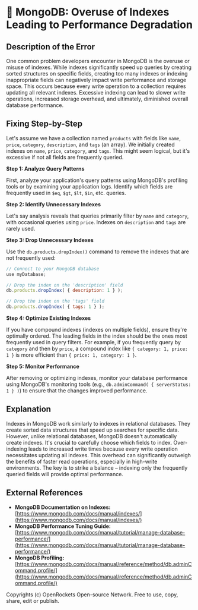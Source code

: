 # 🐞 MongoDB: Overuse of Indexes Leading to Performance Degradation


## Description of the Error

One common problem developers encounter in MongoDB is the overuse or misuse of indexes. While indexes significantly speed up queries by creating sorted structures on specific fields, creating too many indexes or indexing inappropriate fields can negatively impact write performance and storage space.  This occurs because every write operation to a collection requires updating all relevant indexes.  Excessive indexing can lead to slower write operations, increased storage overhead, and ultimately, diminished overall database performance.


## Fixing Step-by-Step

Let's assume we have a collection named `products` with fields like `name`, `price`, `category`, `description`, and `tags` (an array). We initially created indexes on `name`, `price`, `category`, and `tags`.  This might seem logical, but it's excessive if not all fields are frequently queried.

**Step 1: Analyze Query Patterns**

First, analyze your application's query patterns using MongoDB's profiling tools or by examining your application logs.  Identify which fields are frequently used in `$eq`, `$gt`, `$lt`, `$in`, etc.  queries.

**Step 2: Identify Unnecessary Indexes**

Let's say analysis reveals that queries primarily filter by `name` and `category`, with occasional queries using `price`.  Indexes on `description` and `tags` are rarely used.

**Step 3: Drop Unnecessary Indexes**

Use the `db.products.dropIndex()` command to remove the indexes that are not frequently used:


```javascript
// Connect to your MongoDB database
use myDatabase;

// Drop the index on the 'description' field
db.products.dropIndex( { description: 1 } );

// Drop the index on the 'tags' field
db.products.dropIndex( { tags: 1 } );
```

**Step 4: Optimize Existing Indexes**

If you have compound indexes (indexes on multiple fields), ensure they're optimally ordered. The leading fields in the index should be the ones most frequently used in query filters. For example, if you frequently query by `category` and then by `price`, a compound index like `{ category: 1, price: 1 }` is more efficient than `{ price: 1, category: 1 }`.


**Step 5: Monitor Performance**

After removing or optimizing indexes, monitor your database performance using MongoDB's monitoring tools (e.g., `db.adminCommand( { serverStatus: 1 } )`) to ensure that the changes improved performance.


## Explanation

Indexes in MongoDB work similarly to indexes in relational databases. They create sorted data structures that speed up searches for specific data.  However, unlike relational databases, MongoDB doesn't automatically create indexes. It's crucial to carefully choose which fields to index.  Over-indexing leads to increased write times because every write operation necessitates updating all indexes. This overhead can significantly outweigh the benefits of faster read operations, especially in high-write environments.  The key is to strike a balance – indexing only the frequently queried fields will provide optimal performance.

## External References

* **MongoDB Documentation on Indexes:** [https://www.mongodb.com/docs/manual/indexes/](https://www.mongodb.com/docs/manual/indexes/)
* **MongoDB Performance Tuning Guide:** [https://www.mongodb.com/docs/manual/tutorial/manage-database-performance/](https://www.mongodb.com/docs/manual/tutorial/manage-database-performance/)
* **MongoDB Profiling:** [https://www.mongodb.com/docs/manual/reference/method/db.adminCommand.profile/](https://www.mongodb.com/docs/manual/reference/method/db.adminCommand.profile/)


Copyrights (c) OpenRockets Open-source Network. Free to use, copy, share, edit or publish.


